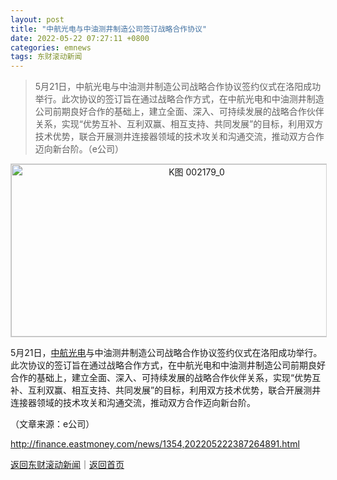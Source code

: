```yaml
---
layout: post
title: "中航光电与中油测井制造公司签订战略合作协议"
date: 2022-05-22 07:27:11 +0800
categories: emnews
tags: 东财滚动新闻
---
```

> 5月21日，中航光电与中油测井制造公司战略合作协议签约仪式在洛阳成功举行。此次协议的签订旨在通过战略合作方式，在中航光电和中油测井制造公司前期良好合作的基础上，建立全面、深入、可持续发展的战略合作伙伴关系，实现“优势互补、互利双赢、相互支持、共同发展”的目标，利用双方技术优势，联合开展测井连接器领域的技术攻关和沟通交流，推动双方合作迈向新台阶。（e公司）

<!-- EM_StockImg_Start --><p style="text-align:center;"><a href="http://quote.eastmoney.com/unify/r/0.002179" data-code="002179|0|2" data-code2="002179|0|6|" class="EmImageRemark" target="_blank"><img src="https://webquoteklinepic.eastmoney.com/GetPic.aspx?nid=0.002179&imageType=k&token=28dfeb41d35cc81d84b4664d7c23c49f&at=1" border="0" alt="K图 002179_0" data-code="K 002179|0|2" data-code2="K 002179|0|6|" style="border:#d1d1d1 1px solid;" width="578" height="276" /></a></p><!-- EM_StockImg_End --><p>5月21日，<span id="stock_0.002179"><a href="http://quote.eastmoney.com/unify/r/0.002179" class="keytip" data-code="0,002179">中航光电</a></span><span id="quote_0.002179"></span>与中油测井制造公司战略合作协议签约仪式在洛阳成功举行。此次协议的签订旨在通过战略合作方式，在<span web="1" href="http://quote.eastmoney.com/unify/r/0.002179" class="em_stock_key_common" data-code="0,002179">中航光电</span>和中油测井制造公司前期良好合作的基础上，建立全面、深入、可持续发展的战略合作伙伴关系，实现“优势互补、互利双赢、相互支持、共同发展”的目标，利用双方技术优势，联合开展测井连接器领域的技术攻关和沟通交流，推动双方合作迈向新台阶。 </p><p class="em_media">（文章来源：e公司）</p>

<http://finance.eastmoney.com/news/1354,202205222387264891.html>

[返回东财滚动新闻](//finews.withounder.com/emnews/)｜[返回首页](//finews.withounder.com/)